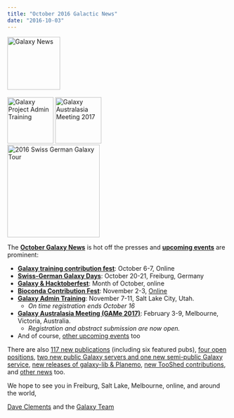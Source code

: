 ```yaml
---
title: "October 2016 Galactic News"
date: "2016-10-03"
---
```

<div class='right'>
<div class='right'><a href='/src/galaxy-updates/2016-10/index.md'><img src="/src/images/galaxy-logos/GalaxyNews.png" alt="Galaxy News" width=120 /></a></div><br />
<a href='/src/galaxy-updates/2016-10/index.md#galaxy-admin-training-november-7-11-salt-lake-city-utah'><img src="/src/images/logos/AdminTraining2016-500.png" alt="Galaxy Project Admin Training" width="105" /></a>
<a href='/src/galaxy-updates/2016-10/index.md#galaxy-australasia-meeting-game-2017-registration--abstract-submission-are-open'><img src="/src/images/logos/GAMeLogo200.png" alt="Galaxy Australasia Meeting 2017" width="105" /></a><br />
<div class='right'><a href='/src/galaxy-updates/2016-10/index.md#swiss-german-galaxy-days'><img src="/src/images/logos/SG2016T.V2_logo.png" alt="2016 Swiss German Galaxy Tour" width="210" /></a></div>
</div>

The **[October Galaxy News](/src/galaxy-updates/2016-10/index.md)** is hot off the presses and **[upcoming events](/src/galaxy-updates/2016-10/index.md#events)** are prominent:

* **[Galaxy training contribution fest](/src/galaxy-updates/2016-10/index.md#galaxy-training-contribution-fest-6-7-october-online)**: October 6-7, Online 
* **[Swiss-German Galaxy Days](/src/galaxy-updates/2016-10/index.md#swiss-german-galaxy-days)**: October 20-21, Freiburg, Germany
* **[Galaxy & Hacktoberfest](/src/galaxy-updates/2016-10/index.md#galaxy--hacktoberfest)**: Month of October, online
* **[Bioconda Contribution Fest](/src/galaxy-updates/2016-10/index.md#conda-conda-conda)**: November 2-3, [Online](https://github.com/bioconda/bioconda-recipes/issues/2277)
* **[Galaxy Admin Training](/src/galaxy-updates/2016-10/index.md#galaxy-admin-training-november-7-11-salt-lake-city-utah)**: November 7-11, Salt Lake City, Utah. 
  * *On time registration ends October 16*
* **[Galaxy Australasia Meeting (GAMe 2017)](/src/galaxy-updates/2016-10/index.md#galaxy-australasia-meeting-game-2017-registration--abstract-submission-are-open)**: February 3-9, Melbourne, Victoria, Australia. 
  * *Registration and abstract submission are now open.* 
* And of course, [other upcoming events](/src/galaxy-updates/2016-10/index.md#other-upcoming-events) too

There are also [117 new publications](/src/galaxy-updates/2016-10/index.md#new-publications) (including six featured pubs), [four open positions](/src/galaxy-updates/2016-10/index.md#whos-hiring), [two new public Galaxy servers and one new semi-public Galaxy service](/src/galaxy-updates/2016-10/index.md#public-galaxy-server-news), [new releases of galaxy-lib & Planemo](/src/galaxy-updates/2016-10/index.md#releases), [new TooShed contributions](/src/galaxy-updates/2016-10/index.md#toolshed-contributions), and [other news](/src/galaxy-updates/2016-10/index.md#other-news) too.

We hope to see you in Freiburg, Salt Lake, Melbourne, online, and around the world,

[Dave Clements](/people/dave-clements/) and the [Galaxy Team](/src/galaxy-team/)
